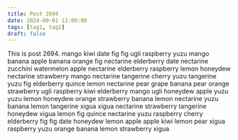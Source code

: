 ```yaml
---
title: Post 2694
date: 2024-09-01 12:00:00
tags: [tag1, tag2]
draft: false
---
```

This is post 2694.
mango
kiwi
date
fig
fig
ugli
raspberry
yuzu
mango
banana
apple
banana
orange
fig
nectarine
elderberry
date
nectarine
zucchini
watermelon
apple
nectarine
elderberry
raspberry
lemon
honeydew
nectarine
strawberry
mango
nectarine
tangerine
cherry
yuzu
tangerine
yuzu
fig
elderberry
quince
lemon
nectarine
pear
grape
banana
pear
orange
strawberry
ugli
raspberry
kiwi
elderberry
mango
ugli
honeydew
apple
yuzu
yuzu
lemon
honeydew
orange
strawberry
banana
lemon
nectarine
yuzu
banana
lemon
tangerine
xigua
xigua
nectarine
strawberry
tangerine
honeydew
xigua
lemon
fig
quince
nectarine
yuzu
raspberry
cherry
elderberry
fig
fig
date
honeydew
lemon
apple
apple
kiwi
lemon
pear
xigua
raspberry
yuzu
orange
banana
lemon
strawberry
xigua
